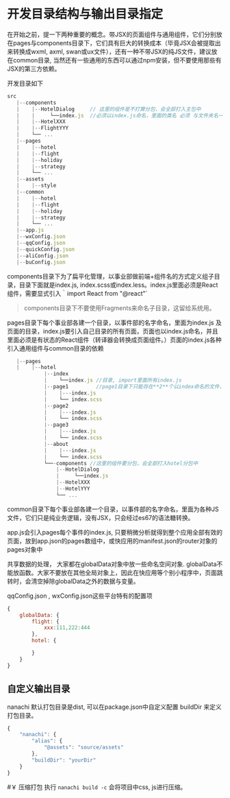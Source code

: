 # 开发目录结构与输出目录指定

在开始之前，提一下两种重要的概念。带JSX的页面组件与通用组件，它们分别放在pages与components目录下，它们具有巨大的转换成本（毕竟JSX会被提取出来转换成wxml, axml, swan或ux文件），还有一种不带JSX的纯JS文件，建议放在common目录,  当然还有一些通用的东西可以通过npm安装，但不要使用那些有JSX的第三方依赖。


开发目录如下
```jsx
src
   |--components
   |    |--HotelDialog     // 这里的组件是不打算分包，会全部打入主包中
   |    |     └──index.js  //必须以index.js命名，里面的类名 必须 与文件夹名一样, 如HotelDialog
   |    |--HotelXXX
   |    |--FlightYYY
   |    └── ...
   |--pages
   |    |--hotel
   |    |--flight
   |    |--holiday
   |    |--strategy
   |    └── ...
   |--assets 
   |    |--style
   |--common
   |    |--hotel
   |    |--flight
   |    |--holiday
   |    |--strategy
   |    └── ...
   |--app.js
   |--wxConfig.json
   |--qqConfig.json
   |--quickConfig.json
   |--aliConfig.json
   |--buConfig.json
```
components目录下为了扁平化管理，以事业部做前端+组件名的方式定义组子目录，目录下面就是index.js, index.scss或index.less。index.js里面必须是React组件，需要显式引入｀import React from "@react"`

>components目录下不要使用Fragments来命名子目录，这留给系统用。

pages目录下每个事业部各建一个目录，以事件部的名字命名，里面为index.js 及页面的目录，index.js要引入自己目录的所有页面，页面也以index.js命名，并且里面必须是有状态的React组件（转译器会转换成页面组件。）页面的index.js各种引入通用组件与common目录的依赖
```jsx
   |--pages
   |    |--hotel
            |--index
            |    └──index.js //目录, import里面所有index.js
            |--page1         //page1目录下只能存在**2**个以index命名的文件，一个是js，一个是样式
            |    |---index.js
            |    └── index.scss
            |--page2
            |    |---index.js
            |    └── index.scss
            |--page3
            |    |---index.js
            |    └── index.scss
            |--about
            |    |---index.js
            |    └── index.scss
            └──-components //这里的组件要分包，会全部打入hotel分包中
                |--HotelDialog
                |     └──index.js  
                |--HotelXXX
                |--HotelYYY
                └── ...
```

common目录下每个事业部各建一个目录，以事件部的名字命名，里面为各种JS文件，它们只是纯业务逻辑，没有JSX，只会经过es67的语法糖转换。

app.js会引入pages每个事件的index.js, 只要稍微分析就得到整个应用全部有效的页面，放到app.json的pages数组中，或快应用的manifest.json的router对象的pages对象中


共享数据的处理， 大家都在globalData对象中放一些命名空间对象. globalData不能放函数。大家不要放在其他全局对象上，因此在快应用等个别小程序中，页面跳转时，会清空掉除globalData之外的数据与变量。

qqConfig.json , wxConfig.json这些平台特有的配置项

```javascript
{
    globalData: {
        flight: {
            xxx:111,222:444
        },
        hotel: {

        }
    }
}
```

## 自定义输出目录
nanachi 默认打包目录是dist, 可以在package.json中自定义配置 buildDir 来定义打包目录。
```javascript
{
    "nanachi": {
        "alias": {
            "@assets": "source/assets"
        },
        "buildDir": "yourDir"
    }
}
```

#￥ 压缩打包
执行 `nanachi build -c` 会将项目中css, js进行压缩。